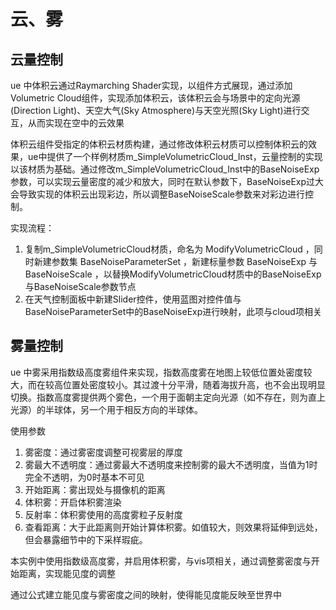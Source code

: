 # 云、雾

## 云量控制

ue 中体积云通过Raymarching Shader实现，以组件方式展现，通过添加Volumetric Cloud组件，实现添加体积云，该体积云会与场景中的定向光源(Direction Light)、天空大气(Sky Atmosphere)与天空光照(Sky Light)进行交互，从而实现在空中的云效果

体积云组件受指定的体积云材质构建，通过修改体积云材质可以控制体积云的效果，ue中提供了一个样例材质m_SimpleVolumetricCloud_Inst，云量控制的实现以该材质为基础。通过修改m_SimpleVolumetricCloud_Inst中的BaseNoiseExp参数，可以实现云量密度的减少和放大，同时在默认参数下，BaseNoiseExp过大会导致实现的体积云出现彩边，所以调整BaseNoiseScale参数来对彩边进行控制。

实现流程：

1. 复制m_SimpleVolumetricCloud材质，命名为 ModifyVolumetricCloud ，同时新建参数集 BaseNoiseParameterSet ，新建标量参数 BaseNoiseExp 与 BaseNoiseScale ，以替换ModifyVolumetricCloud材质中的BaseNoiseExp与BaseNoiseScale参数节点
2. 在天气控制面板中新建Slider控件，使用蓝图对控件值与BaseNoiseParameterSet中的BaseNoiseExp进行映射，此项与cloud项相关

## 雾量控制

ue 中雾采用指数级高度雾组件来实现，指数高度雾在地图上较低位置处密度较大，而在较高位置处密度较小。其过渡十分平滑，随着海拔升高，也不会出现明显切换。指数高度雾提供两个雾色，一个用于面朝主定向光源（如不存在，则为直上光源）的半球体，另一个用于相反方向的半球体。

使用参数

1. 雾密度：通过雾密度调整可视雾层的厚度
2. 雾最大不透明度：通过雾最大不透明度来控制雾的最大不透明度，当值为1时完全不透明，为0时基本不可见
3. 开始距离：雾出现处与摄像机的距离
4. 体积雾：开启体积雾渲染
5. 反射率：体积雾使用的高度雾粒子反射度
6. 查看距离：大于此距离则开始计算体积雾。如值较大，则效果将延伸到远处，但会暴露细节中的下采样瑕疵。

本实例中使用指数级高度雾，并启用体积雾，与vis项相关，通过调整雾密度与开始距离，实现能见度的调整

通过公式建立能见度与雾密度之间的映射，使得能见度能反映至世界中